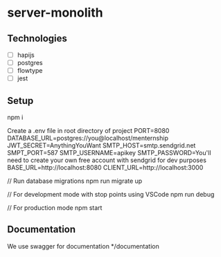 # server-monolith

## Technologies
- [ ] hapijs
- [ ] postgres
- [ ] flowtype
- [ ] jest

## Setup

npm i

Create a .env file in root directory of project
PORT=8080
DATABASE_URL=postgres://you@localhost/menternship
JWT_SECRET=AnythingYouWant
SMTP_HOST=smtp.sendgrid.net
SMPT_PORT=587
SMTP_USERNAME=apikey
SMTP_PASSWORD=You'll need to create your own free account with sendgrid for dev purposes
BASE_URL=http://localhost:8080
CLIENT_URL=http://localhost:3000

// Run database migrations
npm run migrate up

// For development mode with stop points using VSCode
npm run debug

// For production mode 
npm start

## Documentation

We use swagger for documentation
*/documentation
